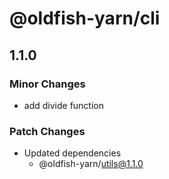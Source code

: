 # @oldfish-yarn/cli

## 1.1.0

### Minor Changes

- add divide function

### Patch Changes

- Updated dependencies
  - @oldfish-yarn/utils@1.1.0
